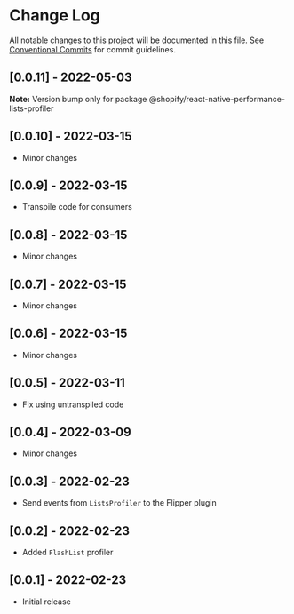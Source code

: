 # Change Log

All notable changes to this project will be documented in this file.
See [Conventional Commits](https://conventionalcommits.org) for commit guidelines.

## [0.0.11] - 2022-05-03

**Note:** Version bump only for package @shopify/react-native-performance-lists-profiler





<!-- ## [Unreleased] -->

## [0.0.10] - 2022-03-15

- Minor changes

## [0.0.9] - 2022-03-15

- Transpile code for consumers

## [0.0.8] - 2022-03-15

- Minor changes

## [0.0.7] - 2022-03-15

- Minor changes

## [0.0.6] - 2022-03-15

- Minor changes

## [0.0.5] - 2022-03-11

- Fix using untranspiled code

## [0.0.4] - 2022-03-09

- Minor changes

## [0.0.3] - 2022-02-23

- Send events from `ListsProfiler` to the Flipper plugin

## [0.0.2] - 2022-02-23

- Added `FlashList` profiler

## [0.0.1] - 2022-02-23

- Initial release
